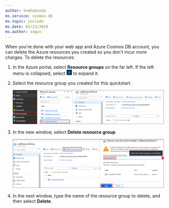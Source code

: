 ```yaml
---
author: SnehaGunda
ms.service: cosmos-db
ms.topic: include
ms.date: 03/23/2019
ms.author: sngun
---
```

When you're done with your web app and Azure Cosmos DB account, you can delete the Azure resources you created so you don't incur more charges. To delete the resources:

1. In the Azure portal, select **Resource groups** on the far left. If the left menu is collapsed, select ![Expand button](./media/cosmos-db-delete-resource-group/expand.png) to expand it.

2. Select the resource group you created for this quickstart.  

   ![Metrics in the Azure portal](./media/cosmos-db-delete-resource-group/delete-resources-select.png)

2. In the new window, select **Delete resource group**.

   ![Metrics in the Azure portal](./media/cosmos-db-delete-resource-group/delete-resources.png)   

3. In the next window, type the name of the resource group to delete, and then select **Delete**.

